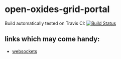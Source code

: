 # open-oxides-grid-portal

Build automatically tested on Travis CI: 
[![Build Status](https://travis-ci.org/unicore-life/open-oxides-grid-portal.svg?branch=master)](https://travis-ci.org/unicore-life/open-oxides-grid-portal)


## links which may come handy:
 
 * [websockets](http://g00glen00b.be/spring-websockets-config/)
